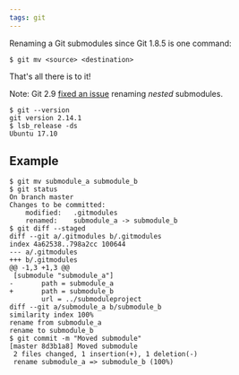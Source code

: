```yaml
---
tags: git
---
```


Renaming a Git submodules since Git 1.8.5 is one command:

```terminal
$ git mv <source> <destination>
```

That's all there is to it!

Note: Git 2.9 [fixed an issue](https://stackoverflow.com/a/18712756) renaming *nested* submodules.

```terminal
$ git --version
git version 2.14.1
$ lsb_release -ds
Ubuntu 17.10
```

## Example

```terminal
$ git mv submodule_a submodule_b
$ git status
On branch master
Changes to be committed:
    modified:   .gitmodules
    renamed:    submodule_a -> submodule_b
$ git diff --staged
diff --git a/.gitmodules b/.gitmodules
index 4a62538..798a2cc 100644
--- a/.gitmodules
+++ b/.gitmodules
@@ -1,3 +1,3 @@
 [submodule "submodule_a"]
-       path = submodule_a
+       path = submodule_b
        url = ../submoduleproject
diff --git a/submodule_a b/submodule_b
similarity index 100%
rename from submodule_a
rename to submodule_b
$ git commit -m "Moved submodule"
[master 8d3b1a8] Moved submodule
 2 files changed, 1 insertion(+), 1 deletion(-)
 rename submodule_a => submodule_b (100%)
```

